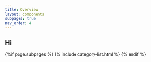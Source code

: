 ```yaml
---
title: Overview
layout: components
subpages: true
nav_order: 4
---
```


## Hi

{%if page.subpages %}
  {% include category-list.html %}
{% endif %}
